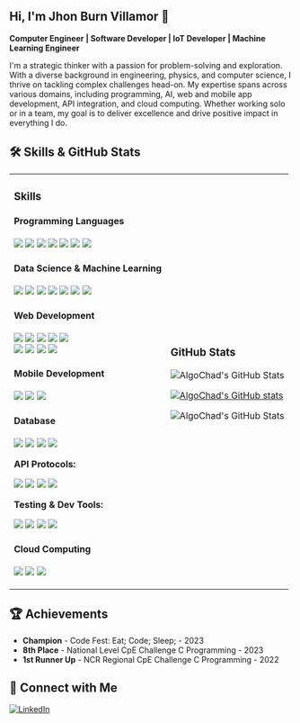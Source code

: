 
## Hi, I'm Jhon Burn Villamor 👋

**Computer Engineer | Software Developer | IoT Developer | Machine Learning Engineer**

I'm a strategic thinker with a passion for problem-solving and exploration. With a diverse background in engineering, physics, and computer science, I thrive on tackling complex challenges head-on. My expertise spans across various domains, including programming, AI, web and mobile app development, API integration, and cloud computing. Whether working solo or in a team, my goal is to deliver excellence and drive positive impact in everything I do.

## 🛠 Skills & GitHub Stats

<table>
  <tr>
    <td>
      <div>
        <h3>Skills</h3>
        <h4>Programming Languages</h4>
        <p>
          <img src="https://img.shields.io/badge/-C-00599C?style=flat&logo=c&logoColor=white" />
          <img src="https://img.shields.io/badge/-C++-00599C?style=flat&logo=cplusplus&logoColor=white" />
          <img src="https://img.shields.io/badge/-C%23-239120?style=flat&logo=dotnet&logoColor=white" />
          <img src="https://img.shields.io/badge/-Java-007396?style=flat&logo=springboot&logoColor=white" />
          <img src="https://img.shields.io/badge/-Python-3776AB?style=flat&logo=python&logoColor=white" />
          <img src="https://img.shields.io/badge/-R-276DC3?style=flat&logo=r&logoColor=white" />
          <img src="https://img.shields.io/badge/-JavaScript-F7DF1E?style=flat&logo=javascript&logoColor=black" />
        </p>  
        <h4>Data Science & Machine Learning</h4>
      <p>
        <img src="https://img.shields.io/badge/-Alteryx-1C89BF?style=flat&logo=alteryx&logoColor=white" />
        <img src="https://img.shields.io/badge/-IBM%20SPSS-052FAD?style=flat&logo=ibm&logoColor=white" />
        <img src="https://img.shields.io/badge/-OpenCV-5C3EE8?style=flat&logo=opencv&logoColor=white" />
        <img src="https://img.shields.io/badge/-TensorFlow-FF6F00?style=flat&logo=tensorflow&logoColor=white" />
        <img src="https://img.shields.io/badge/-Keras-D00000?style=flat&logo=keras&logoColor=white" />
        <img src="https://img.shields.io/badge/-Scikit%20Learn-F7931E?style=flat&logo=scikitlearn&logoColor=white" />
        <img src="https://img.shields.io/badge/-PyTorch-EE4C2C?style=flat&logo=pytorch&logoColor=white" />
      </p>
      <h4>Web Development</h4>
      <p>
        <img src="https://img.shields.io/badge/-React-61DAFB?style=flat&logo=react&logoColor=black" />
        <img src="https://img.shields.io/badge/-Angular-DD0031?style=flat&logo=angular&logoColor=white" />
        <img src="https://img.shields.io/badge/-jQuery-0769AD?style=flat&logo=jquery&logoColor=white" />
        <img src="https://img.shields.io/badge/-Blazor-512BD4?style=flat&logo=blazor&logoColor=white" />
        <img src="https://img.shields.io/badge/-Firebase-FFCA28?style=flat&logo=firebase&logoColor=black" />
        <br />
        <img src="https://img.shields.io/badge/-ASP.Net-512BD4?style=flat&logo=dotnet&logoColor=white" />
        <img src="https://img.shields.io/badge/-Django-092E20?style=flat&logo=django&logoColor=white" />
        <img src="https://img.shields.io/badge/-Node.js-339933?style=flat&logo=nodedotjs&logoColor=white" />
        <img src="https://img.shields.io/badge/-Spring%20Boot-6DB33F?style=flat&logo=springboot&logoColor=white" />
      </p>
      <h4>Mobile Development</h4>
      <p>
        <img src="https://img.shields.io/badge/-React%20Native-61DAFB?style=flat&logo=react&logoColor=black" />
        <img src="https://img.shields.io/badge/-MAUI-512BD4?style=flat&logo=dotnet&logoColor=white" />
        <img src="https://img.shields.io/badge/-Android%20Studio-3DDC84?style=flat&logo=androidstudio&logoColor=white" />
      </p>
      <h4>Database</h4>
      <p>
        <img src="https://img.shields.io/badge/-MSSQL-CC2927?style=flat&logo=databricks&logoColor=white" />
        <img src="https://img.shields.io/badge/-MySQL-4479A1?style=flat&logo=mysql&logoColor=white" />
        <img src="https://img.shields.io/badge/-PostgreSQL-336791?style=flat&logo=postgresql&logoColor=white" />
        <img src="https://img.shields.io/badge/-SQLite-003B57?style=flat&logo=sqlite&logoColor=white" />
      </p>
      <p>
        <strong>API Protocols:</strong> 
        <p>
          <img src="https://img.shields.io/badge/-REST-005C99?style=flat&logo=rest&logoColor=white" />
          <img src="https://img.shields.io/badge/-GraphQL-E10098?style=flat&logo=graphql&logoColor=white" />
          <img src="https://img.shields.io/badge/-SOAP-25A162?style=flat&logo=soap&logoColor=white" />
          <img src="https://img.shields.io/badge/-WebSockets-000000?style=flat&logo=websockets&logoColor=white" />  
        </p>
        <strong>Testing & Dev Tools:</strong> 
        <p>
          <img src="https://img.shields.io/badge/-IBM%20App%20Connect-052FAD?style=flat&logo=ibm&logoColor=white" />
          <img src="https://img.shields.io/badge/-Postman-FF6C37?style=flat&logo=postman&logoColor=white" />
          <img src="https://img.shields.io/badge/-SoapUI-6DB33F?style=flat&logo=soapui&logoColor=white" />
          <img src="https://img.shields.io/badge/-Swagger-85EA2D?style=flat&logo=swagger&logoColor=black" />
        </p>
      </p>
      <h4>Cloud Computing</h4>
      <p>
        <img src="https://img.shields.io/badge/-AWS-232F3E?style=flat&logo=amazonwebservices&logoColor=white" />
        <img src="https://img.shields.io/badge/-Google%20Cloud-4285F4?style=flat&logo=googlecloud&logoColor=white" />
        <img src="https://img.shields.io/badge/-Microsoft%20Azure-0078D4?style=flat&logo=microsoftazure&logoColor=white" />
      </p>
      </div>
    </td>
    <td>
      <h3>GitHub Stats</h3>
      <p>
        <img src="https://github-readme-streak-stats.herokuapp.com/?user=AlgoChad&theme=radical&hide_border=true" alt="AlgoChad's GitHub Stats" />
      </p>
      <p>
        <a href="https://github.com/AlgoChad/github-readme-stats">
          <img src="https://algochad-readme-stats-git-main-algochads-projects.vercel.app/api?username=AlgoChad&show_icons=true&theme=radical" alt="AlgoChad's GitHub stats" />
        </a>
      </p>
      <p>
        <img src="https://github-readme-stats.vercel.app/api/top-langs/?username=AlgoChad&theme=radical&show_icons=true&hide_border=true&layout=compact" alt="AlgoChad's GitHub Stats" />
      </p>
    </td>
  </tr>
</table>

## 🏆 Achievements
- **Champion** - Code Fest: Eat; Code; Sleep; - 2023
- **8th Place** - National Level CpE Challenge C Programming - 2023
- **1st Runner Up** - NCR Regional CpE Challenge C Programming - 2022

## 🔗 Connect with Me
[![LinkedIn](https://img.shields.io/badge/-LinkedIn-0077B5?style=flat&logo=linkedin&logoColor=white)](https://www.linkedin.com/in/jhon-burn-villamor-4115a021a/)
